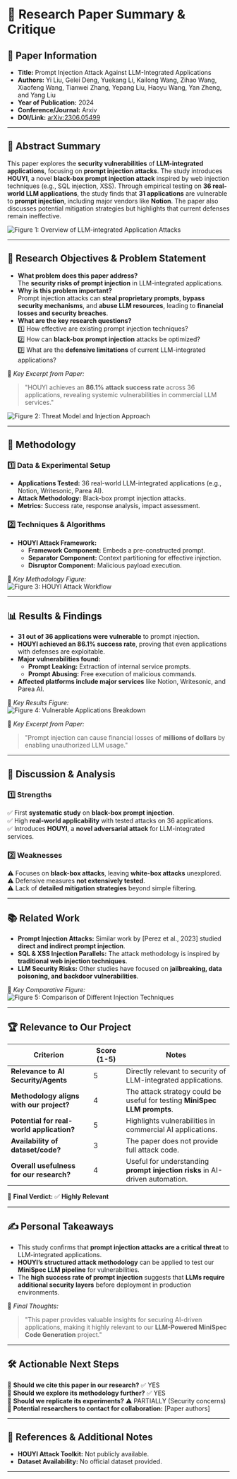 # 📄 Research Paper Summary & Critique

## 📝 Paper Information
- **Title:** Prompt Injection Attack Against LLM-Integrated Applications  
- **Authors:** Yi Liu, Gelei Deng, Yuekang Li, Kailong Wang, Zihao Wang, Xiaofeng Wang, Tianwei Zhang, Yepang Liu, Haoyu Wang, Yan Zheng, and Yang Liu  
- **Year of Publication:** 2024  
- **Conference/Journal:** Arxiv  
- **DOI/Link:** [arXiv:2306.05499](https://arxiv.org/abs/2306.05499)  

---

## 📌 Abstract Summary
This paper explores the **security vulnerabilities** of **LLM-integrated applications**, focusing on **prompt injection attacks**. The study introduces **HOUYI**, a novel **black-box prompt injection attack** inspired by web injection techniques (e.g., SQL injection, XSS). Through empirical testing on **36 real-world LLM applications**, the study finds that **31 applications** are vulnerable to **prompt injection**, including major vendors like **Notion**. The paper also discusses potential mitigation strategies but highlights that current defenses remain ineffective.

![Figure 1: Overview of LLM-integrated Application Attacks](./figures/figure1.png)

---

## 🎯 Research Objectives & Problem Statement
- **What problem does this paper address?**  
  The **security risks of prompt injection** in LLM-integrated applications.
- **Why is this problem important?**  
  Prompt injection attacks can **steal proprietary prompts**, **bypass security mechanisms**, and **abuse LLM resources**, leading to **financial losses and security breaches**.
- **What are the key research questions?**  
  1️⃣ How effective are existing prompt injection techniques?  
  2️⃣ How can **black-box prompt injection** attacks be optimized?  
  3️⃣ What are the **defensive limitations** of current LLM-integrated applications?

📌 *Key Excerpt from Paper:*  
> "HOUYI achieves an **86.1% attack success rate** across 36 applications, revealing systemic vulnerabilities in commercial LLM services."

![Figure 2: Threat Model and Injection Approach](./figures/figure2.png)

---

## 🔬 Methodology
### **1️⃣ Data & Experimental Setup**
- **Applications Tested:** 36 real-world LLM-integrated applications (e.g., Notion, Writesonic, Parea AI).
- **Attack Methodology:** Black-box prompt injection attacks.
- **Metrics:** Success rate, response analysis, impact assessment.

### **2️⃣ Techniques & Algorithms**
- **HOUYI Attack Framework:** 
  - **Framework Component:** Embeds a pre-constructed prompt.
  - **Separator Component:** Context partitioning for effective injection.
  - **Disruptor Component:** Malicious payload execution.

📌 *Key Methodology Figure:*  
![Figure 3: HOUYI Attack Workflow](./figures/figure3.png)

---

## 📊 Results & Findings
- **31 out of 36 applications were vulnerable** to prompt injection.
- **HOUYI achieved an 86.1% success rate**, proving that even applications with defenses are exploitable.
- **Major vulnerabilities found:**
  - **Prompt Leaking:** Extraction of internal service prompts.
  - **Prompt Abusing:** Free execution of malicious commands.
- **Affected platforms include major services** like Notion, Writesonic, and Parea AI.

📌 *Key Results Figure:*  
![Figure 4: Vulnerable Applications Breakdown](./figures/figure4.png)

📌 *Key Excerpt from Paper:*  
> "Prompt injection can cause financial losses of **millions of dollars** by enabling unauthorized LLM usage."

---

## 📢 Discussion & Analysis
### **1️⃣ Strengths**
✅ First **systematic study** on **black-box prompt injection**.  
✅ High **real-world applicability** with tested attacks on 36 applications.  
✅ Introduces **HOUYI**, a **novel adversarial attack** for LLM-integrated services.  

### **2️⃣ Weaknesses**
⚠️ Focuses on **black-box attacks**, leaving **white-box attacks** unexplored.  
⚠️ Defensive measures **not extensively tested**.  
⚠️ Lack of **detailed mitigation strategies** beyond simple filtering.

---

## 📚 Related Work
- **Prompt Injection Attacks:** Similar work by [Perez et al., 2023] studied **direct and indirect prompt injection**.
- **SQL & XSS Injection Parallels:** The attack methodology is inspired by **traditional web injection techniques**.
- **LLM Security Risks:** Other studies have focused on **jailbreaking, data poisoning, and backdoor vulnerabilities**.

📌 *Key Comparative Figure:*  
![Figure 5: Comparison of Different Injection Techniques](./figures/figure5.png)

---

## 🏆 Relevance to Our Project
| Criterion | Score (1-5) | Notes |
|-----------|------------|-------|
| **Relevance to AI Security/Agents** | 5 | Directly relevant to security of LLM-integrated applications. |
| **Methodology aligns with our project?** | 4 | The attack strategy could be useful for testing **MiniSpec LLM prompts**. |
| **Potential for real-world application?** | 5 | Highlights vulnerabilities in commercial AI applications. |
| **Availability of dataset/code?** | 3 | The paper does not provide full attack code. |
| **Overall usefulness for our research?** | 4 | Useful for understanding **prompt injection risks** in AI-driven automation. |

📢 **Final Verdict:** ✅ **Highly Relevant**

---

## ✍️ Personal Takeaways
- This study confirms that **prompt injection attacks are a critical threat** to LLM-integrated applications.
- **HOUYI’s structured attack methodology** can be applied to test our **MiniSpec LLM pipeline** for vulnerabilities.
- The **high success rate of prompt injection** suggests that **LLMs require additional security layers** before deployment in production environments.

📌 *Final Thoughts:*  
> "This paper provides valuable insights for securing AI-driven applications, making it highly relevant to our **LLM-Powered MiniSpec Code Generation** project."

---

## 🛠️ Actionable Next Steps
🔹 **Should we cite this paper in our research?** ✅ YES  
🔹 **Should we explore its methodology further?** ✅ YES  
🔹 **Should we replicate its experiments?** ⚠️ PARTIALLY (Security concerns)  
🔹 **Potential researchers to contact for collaboration:** [Paper authors]

---

## 📁 References & Additional Notes
- **HOUYI Attack Toolkit:** Not publicly available.
- **Dataset Availability:** No official dataset provided.

---
